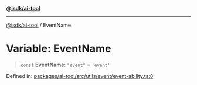 [**@isdk/ai-tool**](../README.md)

***

[@isdk/ai-tool](../globals.md) / EventName

# Variable: EventName

> `const` **EventName**: `"event"` = `'event'`

Defined in: [packages/ai-tool/src/utils/event/event-ability.ts:8](https://github.com/isdk/ai-tool.js/blob/79d5773fa454dc7789b1291b1ebd73e4c1b93154/src/utils/event/event-ability.ts#L8)
